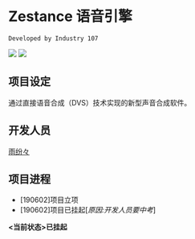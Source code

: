 # Zestance 语音引擎
`Developed by Industry 107`

![](https://img.shields.io/badge/项目状态-已挂起-ff8000.svg?style=flat-square)
![](https://img.shields.io/badge/当前版本-%5B不可用%5D-blueviolet.svg?style=flat-square)

## 项目设定
通过直接语音合成（DVS）技术实现的新型声音合成软件。

## 开发人员
[雨纷々](https://github.com/rinscr3003)

## 项目进程
- [190602]项目立项
- [190602]项目已挂起[*原因:开发人员要中考*]

**<当前状态>已挂起**
